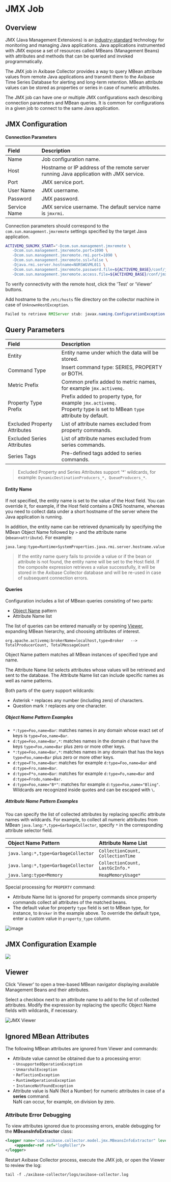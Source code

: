 # JMX Job

## Overview

JMX (Java Management Extensions) is an [industry-standard](http://java.sun.com/products/JavaManagement/download.html) technology for monitoring and managing Java applications. Java applications instrumented with JMX expose a set of resources called MBeans (Management Beans) with attributes and methods that can be queried and invoked programmatically.

The JMX job in Axibase Collector provides a way to query MBean attribute values from remote Java applications and transmit them to the Axibase Time Series Database for alerting and long-term retention. MBean attribute values can be stored as properties or series in case of numeric attributes.

The JMX job can have one or multiple JMX configurations each describing connection parameters and MBean queries. It is common for configurations in a given job to connect to the same Java application.

## JMX Configuration

#### Connection Parameters

| Field       | Description |
|:-------------|:-------------|
| Name | Job configuration name. |
| Host | Hostname or IP address of the remote server running Java application with JMX service. |
| Port | JMX service port.  |
| User Name | 	JMX username. |
| Password | JMX password. |
| Service Name | 	JMX service username. The default service name is `jmxrmi`. |

Connection parameters should correspond to the `com.sun.management.jmxremote` settings specified by the target Java application.

```sh
ACTIVEMQ_SUNJMX_START="-Dcom.sun.management.jmxremote \
   -Dcom.sun.management.jmxremote.port=1090 \
   -Dcom.sun.management.jmxremote.rmi.port=1090 \
   -Dcom.sun.management.jmxremote.ssl=false \
   -Djava.rmi.server.hostname=NURSWGVML011 \
   -Dcom.sun.management.jmxremote.password.file=${ACTIVEMQ_BASE}/conf/jmx.password \
   -Dcom.sun.management.jmxremote.access.file=${ACTIVEMQ_BASE}/conf/jmx.access"
```

To verify connectivity with the remote host, click the 'Test' or 'Viewer' buttons. 

Add hostname to the `/etc/hosts` file directory on the collector machine in case of `UnknownHostException`.

```java
Failed to retrieve RMIServer stub: javax.naming.ConfigurationException [Root exception is java.rmi.UnknownHostException: Unknown host: NURSWGVML011; nested exception is:  	java.net.UnknownHostException: NURSWGVML011]
```

## Query Parameters

| Field | Description |
|:---|:---|
| Entity | Entity name under which the data will be stored. |
| Command Type | Insert command type: SERIES, PROPERTY or BOTH. |
| Metric Prefix | Common prefix added to metric names, for example `jmx.activemq.`  |
| Property Type Prefix  | Prefix added to property type, for example `jmx.activemq.`<br>Property type is set to MBean `type` attribute by default. |
| Excluded Property Attributes | List of attribute names excluded from property commands.  |
| Excluded Series Attributes | List of attribute names excluded from series commands. |
| Series Tags | Pre-defined tags added to series commands. |

> Excluded Property and Series Attributes support '*' wildcards, for example: `DynamicDestinationProducers_*, QueueProducers_*`.

#### Entity Name

If not specified, the entity name is set to the value of the Host field. You can override it, for example, if the Host field contains a DNS hostname, whereas you need to collect data under a short hostname of the server where the Java application is running.

In addition, the entity name can be retrieved dynamically by specifying the MBean Object Name followed by `>` and the attribute name (`mbean>attribute`). For example:

```
java.lang:type=Runtime>SystemProperties.java.rmi.server.hostname.value
```

> If the entity name query fails to provide a value or if the bean or attribute is not found, the entity name will be set to the Host field. If the composite expression retrieves a value successfully, it will be stored in the Axibase Collector database and will be re-used in case of subsequent connection errors.

#### Queries

Configuration includes a list of MBean queries consisting of two parts:

* [Object Name](https://docs.oracle.com/javase/7/docs/api/javax/management/ObjectName.html) pattern
* Attribute Name list

The list of queries can be entered manually or by opening [Viewer](#viewer), expanding MBean hierarchy, and choosing attributes of interest.

```
org.apache.activemq:brokerName=localhost,type=Broker   -->     TotalProducerCount, TotalMessageCount
```

Object Name pattern matches all MBean instances of specified type and name. 

The Attribute Name list selects attributes whose values will be retrieved and sent to the database. The Attribute Name list can include specific names as well as name patterns. 

Both parts of the query support wildcards:

* Asterisk `*` replaces any number (including zero) of characters.
* Question mark `?` replaces any one character.

##### Object Name Pattern Examples

* `*:type=Foo,name=Bar`: matches names in any domain whose exact set of keys is `type=Foo,name=Bar`.
* `d:type=Foo,name=Bar,*`: matches names in the domain `d` that have the keys `type=Foo,name=Bar` plus zero or more other keys.
* `*:type=Foo,name=Bar,*`: matches names in any domain that has the keys `type=Foo,name=Bar` plus zero or more other keys.
* `d:type=F?o,name=Bar`: matches for example `d:type=Foo,name=Bar` and `d:type=Fro,name=Bar`.
* `d:type=F*o,name=Bar`: matches for example `d:type=Fo,name=Bar` and `d:type=Frodo,name=Bar`.
* `d:type=Foo,name="B*"`: matches for example `d:type=Foo,name="Bling"`. Wildcards are recognized inside quotes and can be escaped with `\`.

##### Attribute Name Pattern Examples

You can specify the list of collected attributes by replacing specific attribute names with wildcards. For example, to collect all numeric attributes from MBean `java.lang:*,type=GarbageCollector`, specify `*` in the corresponding attribute selector field.

| Object Name Pattern        | Attribute Name List  |
|:-------------|:-------------|
| `java.lang:*,type=GarbageCollector` | `CollectionCount, CollectionTime`|
| `java.lang:*,type=GarbageCollector` | `CollectionCount, LastGcInfo.*`|
| `java.lang:type=Memory` | `HeapMemoryUsage*` |

Special processing for `PROPERTY` command:

- Attribute Name list is ignored for property commands since property commands collect all attributes of the matched beans.
- The default value for property `type` field is set to MBean type, for instance, to `Broker` in the example above. To override the default type, enter a custom value in `property_type` column.

![image](https://axibase.com/wp-content/uploads/2014/06/property_type.png)

## JMX Configuration Example

![](https://axibase.com/wp-content/uploads/2014/06/jmx_config.png)


## Viewer

Click 'Viewer' to open a tree-based MBean navigator displaying available Management Beans and their attributes.

Select a checkbox next to an attribute name to add to the list of collected attributes. Modify the expression by replacing the specific Object Name fields with wildcards, if necessary.

![JMX Viewer](https://axibase.com/wp-content/uploads/2014/06/jmx_viewer.png)

## Ignored MBean Attributes

The following MBean attributes are ignored from Viewer and commands:

* Attribute value cannot be obtained due to a processing error: <br>- `UnsupportedOperationException`<br>- `UnmarshalException`<br>- `ReflectionException`<br>- `RuntimeOperationsException`<br>- `InstanceNotFoundException`
* Attribute value is NaN (Not a Number) for numeric attributes in case of a **series** command. <br>NaN can occur, for example, on division by zero.

### Attribute Error Debugging

To view attributes ignored due to processing errors, enable debugging for the **MBeansInfoExtractor** class:

```xml
<logger name="com.axibase.collector.model.jmx.MBeansInfoExtractor" level="DEBUG">
    <appender-ref ref="logRoller"/>
</logger>
```

Restart Axibase Collector process, execute the JMX job, or open the Viewer to review the log:

```
tail -f ./axibase-collector/logs/axibase-collector.log
```

